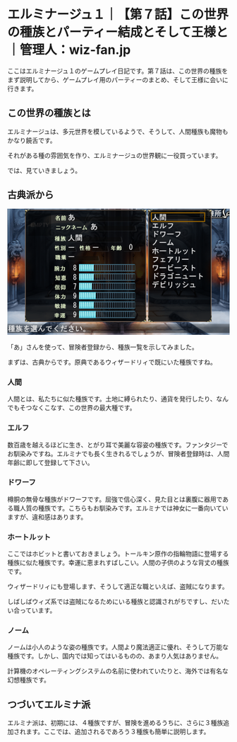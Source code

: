 

# エルミナージュ１｜【第７話】この世界の種族とパーティー結成とそして王様と｜管理人：wiz-fan.jp

ここはエルミナージュ１のゲームプレイ日記です。第７話は、この世界の種族をまず説明してから、ゲームプレイ用のパーティーのまとめ、そして王様に会いに行きます。

## この世界の種族とは

エルミナージュは、多元世界を模しているようで、そうして、人間種族も魔物もかなり饒舌です。

それがある種の雰囲気を作り、エルミナージュの世界観に一役買っています。

では、見ていきましょう。

## 古典派から

![エルミナージュ１の種族。「あ」さんを使って種族を表示](https://raw.githubusercontent.com/hashsan/i/main/20240521_231541.jpg)

「あ」さんを使って、冒険者登録から、種族一覧を示してみました。

まずは、古典からです。原典であるウィザードリィで既にいた種族ですね。

### 人間

人間とは、私たちに似た種族です。土地に縛られたり、通貨を発行したり、なんでもそつなくこなす、この世界の最大種です。

### エルフ

数百歳を越えるほどに生き、とがり耳で美麗な容姿の種族です。ファンタジーでお馴染みですね。エルミナでも長く生きれるでしょうが、冒険者登録時は、人間年齢に即して登録して下さい。

### ドワーフ

樽胴の無骨な種族がドワーフです。屈強で信心深く、見た目とは裏腹に器用である職人質の種族です。こちらもお馴染みです。エルミナでは神女に一番向いていますが、違和感はあります。

### ホートルット

ここではホビットと書いておきましょう。トールキン原作の指輪物語に登場する種族に似た種族です。幸運に恵まれすばしこい。人間の子供のような背丈の種族です。

ウィザードリィにも登場します、そうして適正な職といえば、盗賊になります。

しばしばウィズ系では盗賊になるためにいる種族と認識されがちですし、だいたい合っています。

### ノーム

ノームは小人のような姿の種族です。人間より魔法適正に優れ、そうして万能な種族です。しかし、国内では知ってはいるものの、あまり人気はありません。

計算機のオペレーティングシステムの名前に使われていたりと、海外では有名な幻想種族です。

## つづいてエルミナ派

エルミナ派は、初期には、４種族ですが、冒険を進めるうちに、さらに３種族追加されます。ここでは、追加されるであろう３種族も簡単に説明します。

